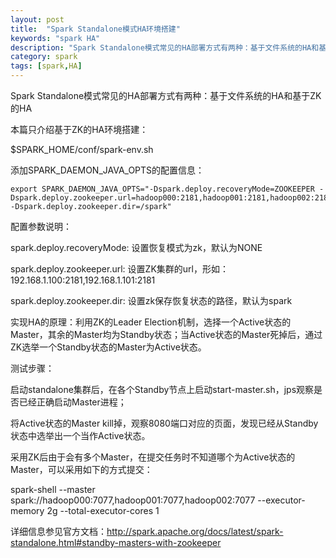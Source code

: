 ```yaml
---
layout: post
title:  "Spark Standalone模式HA环境搭建"
keywords: "spark HA"
description: "Spark Standalone模式常见的HA部署方式有两种：基于文件系统的HA和基于ZK的HA"
category: spark
tags: [spark,HA]
---
```


Spark Standalone模式常见的HA部署方式有两种：基于文件系统的HA和基于ZK的HA 

本篇只介绍基于ZK的HA环境搭建：

$SPARK_HOME/conf/spark-env.sh

添加SPARK_DAEMON_JAVA_OPTS的配置信息：

    export SPARK_DAEMON_JAVA_OPTS="-Dspark.deploy.recoveryMode=ZOOKEEPER -Dspark.deploy.zookeeper.url=hadoop000:2181,hadoop001:2181,hadoop002:2181 -Dspark.deploy.zookeeper.dir=/spark"
配置参数说明：

spark.deploy.recoveryMode: 设置恢复模式为zk，默认为NONE

spark.deploy.zookeeper.url: 设置ZK集群的url，形如：192.168.1.100:2181,192.168.1.101:2181

spark.deploy.zookeeper.dir: 设置zk保存恢复状态的路径，默认为spark

 

实现HA的原理：利用ZK的Leader Election机制，选择一个Active状态的Master，其余的Master均为Standby状态；当Active状态的Master死掉后，通过ZK选举一个Standby状态的Master为Active状态。

 

测试步骤：

启动standalone集群后，在各个Standby节点上启动start-master.sh，jps观察是否已经正确启动Master进程；

将Active状态的Master kill掉，观察8080端口对应的页面，发现已经从Standby状态中选举出一个当作Active状态。

采用ZK后由于会有多个Master，在提交任务时不知道哪个为Active状态的Master，可以采用如下的方式提交：

spark-shell --master spark://hadoop000:7077,hadoop001:7077,hadoop002:7077 --executor-memory 2g --total-executor-cores 1

详细信息参见官方文档：http://spark.apache.org/docs/latest/spark-standalone.html#standby-masters-with-zookeeper